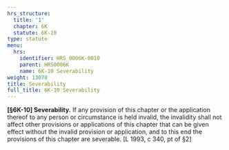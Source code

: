 ```yaml
---
hrs_structure:
  title: '1'
  chapter: 6K
  statute: 6K-10
type: statute
menu:
  hrs:
    identifier: HRS_0006K-0010
    parent: HRS0006K
    name: 6K-10 Severability
weight: 13070
title: Severability
full_title: 6K-10 Severability
---
```

**[§6K-10] Severability.** If any provision of this chapter or the application thereof to any person or circumstance is held invalid, the invalidity shall not affect other provisions or applications of this chapter that can be given effect without the invalid provision or application, and to this end the provisions of this chapter are severable. [L 1993, c 340, pt of §2]